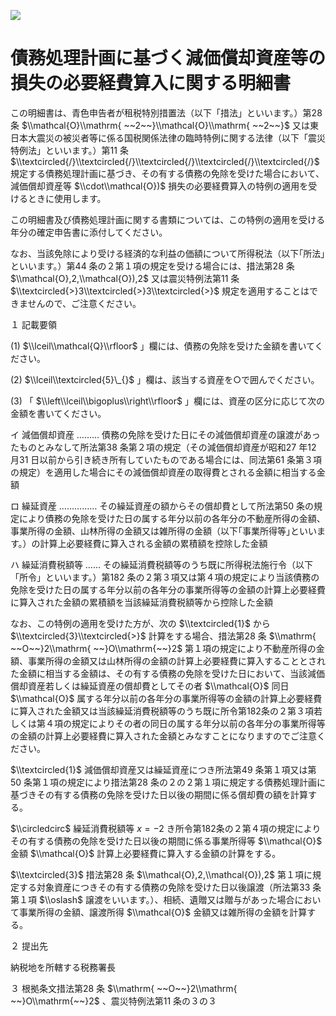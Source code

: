 ![](https://www.nta.go.jp/tmp/71fb39d3-c286-4a42-a569-6f3511ee960c/images/dcaee62e11f8513a3404cc831d19479334f4a8fe86d8881313fe66a7f95f6010.jpg)

# 債務処理計画に基づく減価償却資産等の損失の必要経費算入に関する明細書

この明細書は、青色申告者が租税特別措置法（以下「措法」といいます。）第28 条 $\\mathcal{O}\\mathrm{ ~~2~~}\\mathcal{O}\\mathrm{ ~~2~~}$ 又は東日本大震災の被災者等に係る国税関係法律の臨時特例に関する法律（以下「震災特例法」といいます。）第11 条 $\\textcircled{/}\\textcircled{/}\\textcircled{/}\\textcircled{/}\\textcircled{/}$ 規定する債務処理計画に基づき、その有する債務の免除を受けた場合において、減価償却資産等 $\\cdot\\mathcal{O})$ 損失の必要経費算入の特例の適用を受けるときに使用します。

この明細書及び債務処理計画に関する書類については、この特例の適用を受ける年分の確定申告書に添付してください。

なお、当該免除により受ける経済的な利益の価額について所得税法（以下｢所法｣といいます。）第44 条の２第１項の規定を受ける場合には、措法第28 条 $\\mathcal{O},2,\\mathcal{O}),2$ 又は震災特例法第11 条 $\\textcircled{>}3\\textcircled{>}3\\textcircled{>}$ 規定を適用することはできませんので、ご注意ください。

１ 記載要領

(1) $\\lceil\\mathcal{Q}\\rfloor$ 」欄には、債務の免除を受けた金額を書いてください。

(2) $\\lceil\\textcircled{5}\_{}$ 」欄は、該当する資産を○で囲んでください。

(3) 「 $\\left\\lceil\\bigoplus\\right\\rfloor$ 」欄には、資産の区分に応じて次の金額を書いてください。

イ 減価償却資産 ……… 債務の免除を受けた日にその減価償却資産の譲渡があったものとみなして所法第38 条第２項の規定（その減価償却資産が昭和27 年12 月31 日以前から引き続き所有していたものである場合には、同法第61 条第３項の規定）を適用した場合にその減価償却資産の取得費とされる金額に相当する金額

ロ 繰延資産 …………… その繰延資産の額からその償却費として所法第50 条の規定により債務の免除を受けた日の属する年分以前の各年分の不動産所得の金額、事業所得の金額、山林所得の金額又は雑所得の金額（以下｢事業所得等｣といいます。）の計算上必要経費に算入される金額の累積額を控除した金額

ハ 繰延消費税額等 …… その繰延消費税額等のうち既に所得税法施行令（以下「所令」といいます。）第182 条の２第３項又は第４項の規定により当該債務の免除を受けた日の属する年分以前の各年分の事業所得等の金額の計算上必要経費に算入された金額の累積額を当該繰延消費税額等から控除した金額

なお、この特例の適用を受けた方が、次の $\\textcircled{1}$ から $\\textcircled{3}\\textcircled{>}$ 計算をする場合、措法第28 条 $\\mathrm{ ~~O~~}2\\mathrm{ ~~}O\\mathrm{~~}2$ 第１項の規定により不動産所得の金額、事業所得の金額又は山林所得の金額の計算上必要経費に算入することとされた金額に相当する金額は、その有する債務の免除を受けた日において、当該減価償却資産若しくは繰延資産の償却費としてその者 $\\mathcal{O}$ 同日 $\\mathcal{O}$ 属する年分以前の各年分の事業所得等の金額の計算上必要経費に算入された金額又は当該繰延消費税額等のうち既に所令第182条の２第３項若しくは第４項の規定によりその者の同日の属する年分以前の各年分の事業所得等の金額の計算上必要経費に算入された金額とみなすことになりますのでご注意ください。

$\\textcircled{1}$ 減価償却資産又は繰延資産につき所法第49 条第１項又は第50 条第１項の規定により措法第28 条の２の２第１項に規定する債務処理計画に基づきその有する債務の免除を受けた日以後の期間に係る償却費の額を計算する。

$\\circledcirc$ 繰延消費税額等 $x=-2$ き所令第182条の２第４項の規定によりその有する債務の免除を受けた日以後の期間に係る事業所得等 $\\mathcal{O}$ 金額 $\\mathcal{O}$ 計算上必要経費に算入する金額の計算をする。

$\\textcircled{3}$ 措法第28 条 $\\mathcal{O},2,\\mathcal{O}),2$ 第１項に規定する対象資産につきその有する債務の免除を受けた日以後譲渡（所法第33 条第１項 $\\oslash$ 譲渡をいいます。）、相続、遺贈又は贈与があった場合において事業所得の金額、譲渡所得 $\\mathcal{O}$ 金額又は雑所得の金額を計算する。

２ 提出先

納税地を所轄する税務署長

３ 根拠条文措法第28 条 $\\mathrm{ ~~O~~}2\\mathrm{ ~~}O\\mathrm{~~}2$ 、震災特例法第11 条の３の３